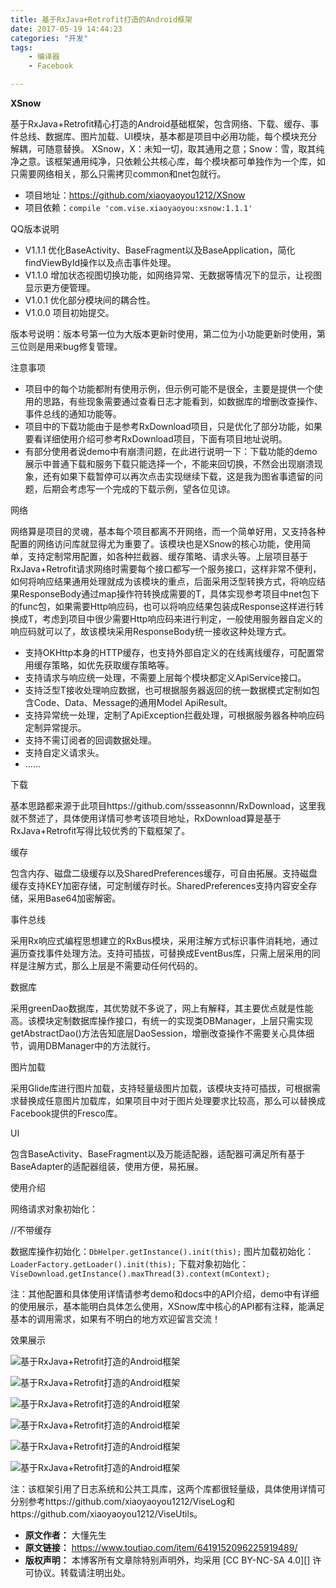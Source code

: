 ```yaml
---
title: 基于RxJava+Retrofit打造的Android框架
date: 2017-05-19 14:44:23
categories: "开发"
tags:
	- 编译器
	- Facebook

---
```


**XSnow**

基于RxJava+Retrofit精心打造的Android基础框架，包含网络、下载、缓存、事件总线、数据库、图片加载、UI模块，基本都是项目中必用功能，每个模块充分解耦，可随意替换。 XSnow，X：未知一切，取其通用之意；Snow：雪，取其纯净之意。该框架通用纯净，只依赖公共核心库，每个模块都可单独作为一个库，如只需要网络相关，那么只需拷贝common和net包就行。

 *  项目地址：https://github.com/xiaoyaoyou1212/XSnow
 *  项目依赖：`compile 'com.vise.xiaoyaoyou:xsnow:1.1.1'`

QQ版本说明

 *  V1.1.1 优化BaseActivity、BaseFragment以及BaseApplication，简化findViewById操作以及点击事件处理。
 *  V1.1.0 增加状态视图切换功能，如网络异常、无数据等情况下的显示，让视图显示更方便管理。
 *  V1.0.1 优化部分模块间的耦合性。
 *  V1.0.0 项目初始提交。

版本号说明：版本号第一位为大版本更新时使用，第二位为小功能更新时使用，第三位则是用来bug修复管理。

注意事项

 *  项目中的每个功能都附有使用示例，但示例可能不是很全，主要是提供一个使用的思路，有些现象需要通过查看日志才能看到，如数据库的增删改查操作、事件总线的通知功能等。
 *  项目中的下载功能由于是参考RxDownload项目，只是优化了部分功能，如果要看详细使用介绍可参考RxDownload项目，下面有项目地址说明。
 *  有部分使用者说demo中有崩溃问题，在此进行说明一下：下载功能的demo展示中普通下载和服务下载只能选择一个，不能来回切换，不然会出现崩溃现象，还有如果下载暂停可以再次点击实现继续下载，这是我为图省事遗留的问题，后期会考虑写一个完成的下载示例，望各位见谅。

网络

网络算是项目的灵魂，基本每个项目都离不开网络，而一个简单好用，又支持各种配置的网络访问库就显得尤为重要了。该模块也是XSnow的核心功能，使用简单，支持定制常用配置，如各种拦截器、缓存策略、请求头等。上层项目基于RxJava+Retrofit请求网络时需要每个接口都写一个服务接口，这样非常不便利，如何将响应结果通用处理就成为该模块的重点，后面采用泛型转换方式，将响应结果ResponseBody通过map操作符转换成需要的T，具体实现参考项目中net包下的func包，如果需要Http响应码，也可以将响应结果包装成Response这样进行转换成T，考虑到项目中很少需要Http响应码来进行判定，一般使用服务器自定义的响应码就可以了，故该模块采用ResponseBody统一接收这种处理方式。

 *  支持OKHttp本身的HTTP缓存，也支持外部自定义的在线离线缓存，可配置常用缓存策略，如优先获取缓存策略等。
 *  支持请求与响应统一处理，不需要上层每个模块都定义ApiService接口。
 *  支持泛型T接收处理响应数据，也可根据服务器返回的统一数据模式定制如包含Code、Data、Message的通用Model ApiResult。
 *  支持异常统一处理，定制了ApiException拦截处理，可根据服务器各种响应码定制异常提示。
 *  支持不需订阅者的回调数据处理。
 *  支持自定义请求头。
 *  ......

下载

基本思路都来源于此项目https://github.com/ssseasonnn/RxDownload，这里我就不赘述了，具体使用详情可参考该项目地址，RxDownload算是基于RxJava+Retrofit写得比较优秀的下载框架了。

缓存

包含内存、磁盘二级缓存以及SharedPreferences缓存，可自由拓展。支持磁盘缓存支持KEY加密存储，可定制缓存时长。SharedPreferences支持内容安全存储，采用Base64加密解密。

事件总线

采用Rx响应式编程思想建立的RxBus模块，采用注解方式标识事件消耗地，通过遍历查找事件处理方法。支持可插拔，可替换成EventBus库，只需上层采用的同样是注解方式，那么上层是不需要动任何代码的。

数据库

采用greenDao数据库，其优势就不多说了，网上有解释，其主要优点就是性能高。该模块定制数据库操作接口，有统一的实现类DBManager，上层只需实现getAbstractDao()方法告知底层DaoSession，增删改查操作不需要关心具体细节，调用DBManager中的方法就行。

图片加载

采用Glide库进行图片加载，支持轻量级图片加载，该模块支持可插拔，可根据需求替换成任意图片加载库，如果项目中对于图片处理要求比较高，那么可以替换成Facebook提供的Fresco库。

UI

包含BaseActivity、BaseFragment以及万能适配器，适配器可满足所有基于BaseAdapter的适配器组装，使用方便，易拓展。

使用介绍

网络请求对象初始化：

//不带缓存

数据库操作初始化：`DbHelper.getInstance().init(this);` 图片加载初始化：`LoaderFactory.getLoader().init(this);` 下载对象初始化：`ViseDownload.getInstance().maxThread(3).context(mContext);`

注：其他配置和具体使用详情请参考demo和docs中的API介绍，demo中有详细的使用展示，基本能明白具体怎么使用，XSnow库中核心的API都有注释，能满足基本的调用需求，如果有不明白的地方欢迎留言交流！

效果展示

![基于RxJava+Retrofit打造的Android框架][RxJava_Retrofit_Android]

![基于RxJava+Retrofit打造的Android框架][RxJava_Retrofit_Android 1]

![基于RxJava+Retrofit打造的Android框架][RxJava_Retrofit_Android 2]

![基于RxJava+Retrofit打造的Android框架][RxJava_Retrofit_Android 3]

![基于RxJava+Retrofit打造的Android框架][RxJava_Retrofit_Android 4]

![基于RxJava+Retrofit打造的Android框架][RxJava_Retrofit_Android 5]

注：该框架引用了日志系统和公共工具库，这两个库都很轻量级，具体使用详情可分别参考https://github.com/xiaoyaoyou1212/ViseLog和https://github.com/xiaoyaoyou1212/ViseUtils。


[RxJava_Retrofit_Android]: static/resources/crawler/YUF7-VR3Q-6RFF.jpg
[RxJava_Retrofit_Android 1]: static/resources/crawler/RVAF-3IAY-IENI.jpg
[RxJava_Retrofit_Android 2]: static/resources/crawler/UQU3-QBJF-VEAV.jpg
[RxJava_Retrofit_Android 3]: static/resources/crawler/F2E3-UBIN-MRMJ.jpg
[RxJava_Retrofit_Android 4]: static/resources/crawler/BA26-BZ2U-AVM2.jpg
[RxJava_Retrofit_Android 5]: static/resources/crawler/7BQB-VBNR-Y6ZY.jpg
 *  **原文作者：** 大懂先生
 *  **原文链接：** https://www.toutiao.com/item/6419152096225919489/
 *  **版权声明：** 本博客所有文章除特别声明外，均采用 [CC BY-NC-SA 4.0][] 许可协议。转载请注明出处。
